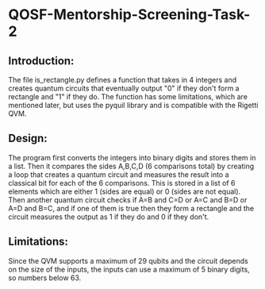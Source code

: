 # QOSF-Mentorship-Screening-Task-2

## Introduction: 
The file is_rectangle.py defines a function that takes in 4 integers and creates quantum circuits that eventually output "0" if they don't form a rectangle and "1" if they do.
The function has some limitations, which are mentioned later, but uses the pyquil library and is compatible with the Rigetti QVM.

## Design:
The program first converts the integers into binary digits and stores them in a list. Then it compares the sides A,B,C,D (6 comparisons total) by creating a loop that creates a quantum circuit and measures the result into a classical bit for each of the 6 comparisons. 
This is stored in a list of 6 elements which are either 1 (sides are equal) or 0 (sides are not equal). Then another quantum circuit checks if A=B and C=D or A=C and B=D or A=D and B=C, and if one of them is true then they form a rectangle and the circuit measures the output as 1 if they do and 0 if they don't.

## Limitations: 
Since the QVM supports a maximum of 29 qubits and the circuit depends on the size of the inputs, the inputs can use a maximum of 5 binary digits, so numbers below 63.
